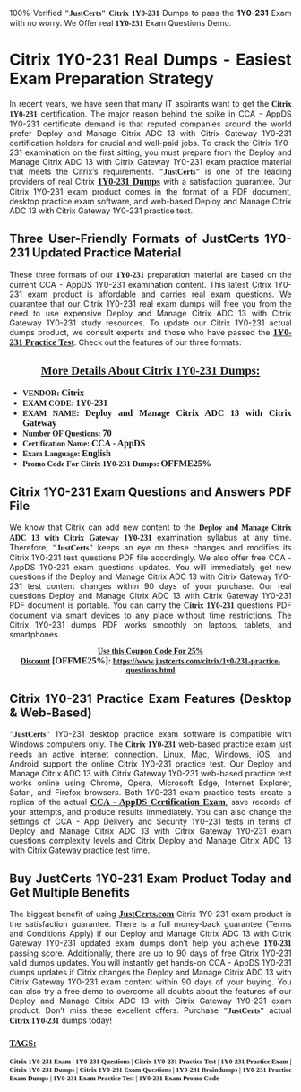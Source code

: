 <p style="text-align: justify;">100% Verified <span style="font-size:14px;"><span style="font-family:Georgia,serif;"><strong>"JustCerts"</strong></span></span> <span style="font-family:Georgia,serif;"><strong>Citrix 1Y0-231</strong></span> Dumps to pass the <strong>1Y0-231</strong> Exam with no worry. We Offer real <span style="font-family:Georgia,serif;"><strong>1Y0-231</strong></span> Exam Questions Demo.</p>

<h1 style="text-align: justify;"><strong>Citrix 1Y0-231 Real Dumps - Easiest Exam Preparation Strategy</strong></h1>

<p style="text-align: justify;">In recent years, we have seen that many IT aspirants want to get the <span style="font-family:Georgia,serif;"><strong>Citrix 1Y0-231</strong></span> certification. The major reason behind the spike in CCA - AppDS 1Y0-231 certificate demand is that reputed companies around the world prefer Deploy and Manage Citrix ADC 13 with Citrix Gateway 1Y0-231 certification holders for crucial and well-paid jobs. To crack the Citrix 1Y0-231 examination on the first sitting, you must prepare from the Deploy and Manage Citrix ADC 13 with Citrix Gateway 1Y0-231 exam practice material that meets the Citrix’s requirements. <span style="font-size:14px;"><span style="font-family:Georgia,serif;"><strong>"JustCerts"</strong></span></span> is one of the leading providers of real Citrix <a href="https://www.justcerts.com/citrix/1y0-231-practice-questions.html"><span style="font-size:16px;"><u><span style="font-family:Georgia,serif;"><strong>1Y0-231 Dumps</strong></span></u></span></a> with a satisfaction guarantee. Our Citrix 1Y0-231 exam product comes in the format of a PDF document, desktop practice exam software, and web-based Deploy and Manage Citrix ADC 13 with Citrix Gateway 1Y0-231 practice test.</p>

<h2 style="text-align: justify;"><strong>Three User-Friendly Formats of JustCerts 1Y0-231 Updated Practice Material</strong></h2>

<p style="text-align: justify;">These three formats of our <span style="font-family:Georgia,serif;"><strong>1Y0-231 </strong></span> preparation material are based on the current CCA - AppDS 1Y0-231 examination content. This latest Citrix 1Y0-231 exam product is affordable and carries real exam questions. We guarantee that our Citrix 1Y0-231 real exam dumps will free you from the need to use expensive Deploy and Manage Citrix ADC 13 with Citrix Gateway 1Y0-231 study resources. To update our Citrix 1Y0-231 actual dumps product, we consult experts and those who have passed the <a href="https://www.justcerts.com/citrix/1y0-231-practice-questions.html"><u><span style="font-size:16px;"><span style="font-family:Georgia,serif;"><strong>1Y0-231 Practice Test</strong></span></span></u></a>. Check out the features of our three formats:</p>

<h2 style="text-align: center;"><u><strong><span style="font-family:Georgia,serif;">More Details About Citrix 1Y0-231 Dumps:</span></strong></u></h2>

<ul>
	<li style="text-align: justify;"><span style="font-size:14px;"><span style="font-family:Georgia,serif;"><strong>VENDOR: </strong></span></span><span style="font-size:16px;"><span style="font-family:Georgia,serif;"><strong>Citrix</strong></span></span></li>
	<li style="text-align: justify;"><span style="font-size:14px;"><span style="font-family:Georgia,serif;"><strong>EXAM CODE: </strong></span></span><span style="font-size:16px;"><span style="font-family:Georgia,serif;"><strong>1Y0-231</strong></span></span></li>
	<li style="text-align: justify;"><span style="font-size:14px;"><span style="font-family:Georgia,serif;"><strong>EXAM NAME: </strong></span></span><span style="font-size:16px;"><span style="font-family:Georgia,serif;"><strong>Deploy and Manage Citrix ADC 13 with Citrix Gateway</strong></span></span></li>
	<li style="text-align: justify;"><span style="font-size:14px;"><span style="font-family:Georgia,serif;"><strong>Number OF Questions: </strong></span></span><span style="font-size:16px;"><span style="font-family:Georgia,serif;"><strong>70</strong></span></span></li>
	<li style="text-align: justify;"><span style="font-size:14px;"><span style="font-family:Georgia,serif;"><strong>Certification Name: </strong></span></span><span style="font-size:16px;"><span style="font-family:Georgia,serif;"><strong>CCA - AppDS</strong></span></span></li>
	<li style="text-align: justify;"><span style="font-size:14px;"><span style="font-family:Georgia,serif;"><strong>Exam Language: </strong></span></span><span style="font-size:16px;"><span style="font-family:Georgia,serif;"><strong>English</strong></span></span></li>
	<li style="text-align: justify;"><span style="font-size:14px;"><span style="font-family:Georgia,serif;"><strong>Promo Code For Citrix 1Y0-231 Dumps: </strong></span></span><span style="font-size:16px;"><span style="font-family:Georgia,serif;"><strong>OFFME25%</strong></span></span></li>
</ul>

<h2 style="text-align: justify;"><strong>Citrix 1Y0-231 Exam Questions and Answers PDF File</strong></h2>

<p style="text-align: justify;">We know that Citrix can add new content to the <span style="font-family:Georgia,serif;"><strong>Deploy and Manage Citrix ADC 13 with Citrix Gateway 1Y0-231</strong></span> examination syllabus at any time. Therefore, <span style="font-size:14px;"><span style="font-family:Georgia,serif;"><strong>"JustCerts"</strong></span></span> keeps an eye on these changes and modifies its Citrix 1Y0-231 test questions PDF file accordingly. We also offer free CCA - AppDS 1Y0-231 exam questions updates. You will immediately get new questions if the Deploy and Manage Citrix ADC 13 with Citrix Gateway 1Y0-231 test content changes within 90 days of your purchase. Our real questions Deploy and Manage Citrix ADC 13 with Citrix Gateway 1Y0-231 PDF document is portable. You can carry the <span style="font-family:Georgia,serif;"><strong>Citrix 1Y0-231</strong></span> questions PDF document via smart devices to any place without time restrictions. The Citrix 1Y0-231 dumps PDF works smoothly on laptops, tablets, and smartphones.</p>

<p style="text-align: center;"><span style="font-size:14px;"><span style="font-family:Georgia,serif;"><strong><u>Use this Coupon Code For 25% Discount</u> </strong></span></span><span style="font-size:16px;"><span style="font-family:Georgia,serif;"><strong>[OFFME25%]</strong></span></span><span style="font-size:14px;"><span style="font-family:Georgia,serif;"><strong>: <u><a href="https://www.justcerts.com/citrix/1y0-231-practice-questions.html">https://www.justcerts.com/citrix/1y0-231-practice-questions.html</a></u></strong></span></span></p>

<h2 style="text-align: justify;"><strong>Citrix 1Y0-231 Practice Exam Features (Desktop & Web-Based)</strong></h2>

<p style="text-align: justify;"><span style="font-size:14px;"><span style="font-family:Georgia,serif;"><strong>"JustCerts"</strong></span></span> 1Y0-231 desktop practice exam software is compatible with Windows computers only. The <span style="font-family:Georgia,serif;"><strong>Citrix 1Y0-231</strong></span> web-based practice exam just needs an active internet connection. Linux, Mac, Windows, iOS, and Android support the online Citrix 1Y0-231 practice test. Our Deploy and Manage Citrix ADC 13 with Citrix Gateway 1Y0-231 web-based practice test works online using Chrome, Opera, Microsoft Edge, Internet Explorer, Safari, and Firefox browsers. Both 1Y0-231 exam practice tests create a replica of the actual <u><a href="https://www.justcerts.com/citrix/cca-certification-exams.html"><span style="font-size:16px;"><span style="font-family:Georgia,serif;"><strong>CCA - AppDS Certification Exam</strong></span></span></a></u>, save records of your attempts, and produce results immediately. You can also change the settings of CCA - App Delivery and Security 1Y0-231 tests in terms of Deploy and Manage Citrix ADC 13 with Citrix Gateway 1Y0-231 exam questions complexity levels and Citrix Deploy and Manage Citrix ADC 13 with Citrix Gateway practice test time.</p>

<h2 style="text-align: justify;"><strong>Buy JustCerts 1Y0-231 Exam Product Today and Get Multiple Benefits</strong></h2>

<p style="text-align: justify;">The biggest benefit of using <a href="https://www.justcerts.com/"><u><span style="font-size:16px;"><span style="font-family:Georgia,serif;"><strong>JustCerts.com</strong></span></span></u></a> Citrix 1Y0-231 exam product is the satisfaction guarantee. There is a full money-back guarantee (Terms and Conditions Apply) if our Deploy and Manage Citrix ADC 13 with Citrix Gateway 1Y0-231 updated exam dumps don’t help you achieve <span style="font-family:Georgia,serif;"><strong>1Y0-231 </strong></span> passing score. Additionally, there are up to 90 days of free Citrix 1Y0-231 valid dumps updates. You will instantly get hands-on CCA - AppDS 1Y0-231 dumps updates if Citrix changes the Deploy and Manage Citrix ADC 13 with Citrix Gateway 1Y0-231 exam content within 90 days of your buying. You can also try a free demo to overcome all doubts about the features of our Deploy and Manage Citrix ADC 13 with Citrix Gateway 1Y0-231 exam product. Don’t miss these excellent offers. Purchase <span style="font-size:14px;"><span style="font-family:Georgia,serif;"><strong>"JustCerts"</strong></span></span> actual <span style="font-family:Georgia,serif;"><strong>Citrix 1Y0-231</strong></span> dumps today!</p>

<h3 style="text-align: justify;"><u><span style="font-size:16px;"><span style="font-family:Georgia,serif;"><strong>TAGS:</strong></span></span></u></h3>

<p style="text-align: justify;"><span style="font-size:12px;"><span style="font-family:Georgia,serif;"><strong>Citrix 1Y0-231 Exam | 1Y0-231 Questions | Citrix 1Y0-231 Practice Test | 1Y0-231 Practice Exam | Citrix 1Y0-231 Dumps | Citrix 1Y0-231 Exam Questions | 1Y0-231 Braindumps | 1Y0-231 Practice Exam Dumps | 1Y0-231 Exam Practice Test | 1Y0-231 Exam Promo Code </strong></span></span></p>
